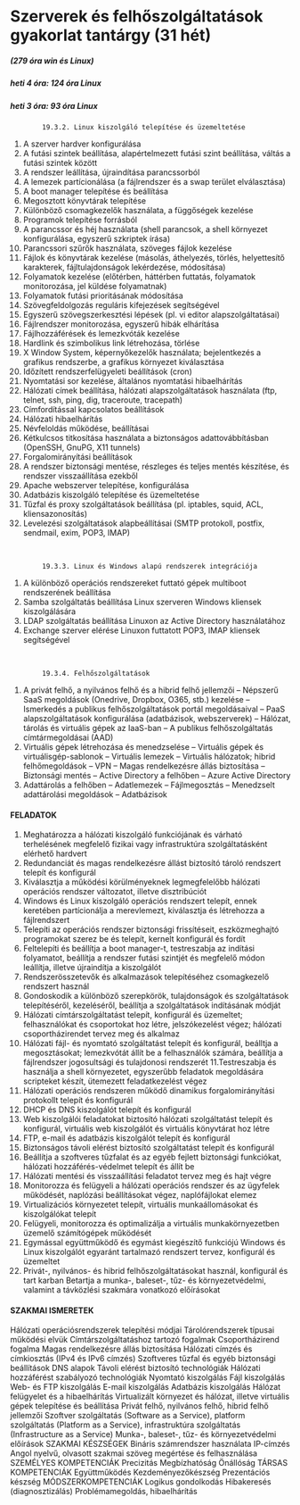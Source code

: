 # Szerverek és felhőszolgáltatások gyakorlat tantárgy (31 hét)
##### (279 óra win és Linux)
##### heti 4 óra: 124 óra Linux
##### heti 3 óra:  93 óra Linux

            19.3.2. Linux kiszolgáló telepítése és üzemeltetése
1. A szerver hardver konfigurálása
1. A futási szintek beállítása, alapértelmezett futási szint beállítása, váltás a futási szintek között
1. A rendszer leállítása, újraindítása parancssorból
1. A lemezek partícionálása (a fájlrendszer és a swap terület elválasztása)
1. A boot manager telepítése és beállítása
1. Megosztott könyvtárak telepítése
1. Különböző csomagkezelők használata, a függőségek kezelése
1. Programok telepítése forrásból
1. A parancssor és héj használata (shell parancsok, a shell környezet konfigurálása, egyszerű szkriptek írása)
1. Parancssori szűrők használata, szöveges fájlok kezelése
1. Fájlok és könyvtárak kezelése (másolás, áthelyezés, törlés, helyettesítő karakterek, fájltulajdonságok lekérdezése, módosítása)
1. Folyamatok kezelése (előtérben, háttérben futtatás, folyamatok monitorozása, jel küldése folyamatnak)
1. Folyamatok futási prioritásának módosítása
1. Szövegfeldolgozás reguláris kifejezések segítségével
1. Egyszerű szövegszerkesztési lépések (pl. vi editor alapszolgáltatásai)
1. Fájlrendszer monitorozása, egyszerű hibák elhárítása
1. Fájlhozzáférések és lemezkvóták kezelése
1. Hardlink és szimbolikus link létrehozása, törlése
1. X Window System, képernyőkezelők használata; bejelentkezés a grafikus rendszerbe, a grafikus környezet kiválasztása
1. Időzített rendszerfelügyeleti beállítások (cron)
1. Nyomtatási sor kezelése, általános nyomtatási hibaelhárítás
1. Hálózati címek beállítása, hálózati alapszolgáltatások használata (ftp, telnet, ssh, ping, dig, traceroute, tracepath)
1. Címfordítással kapcsolatos beállítások
1. Hálózati hibaelhárítás
1. Névfeloldás működése, beállításai
1. Kétkulcsos titkosítása használata a biztonságos adattovábbításban (OpenSSH, GnuPG, X11 tunnels)
1. Forgalomirányítási beállítások
1. A rendszer biztonsági mentése, részleges és teljes mentés készítése, és rendszer visszaállítása ezekből
1. Apache webszerver telepítése, konfigurálása
1. Adatbázis kiszolgáló telepítése és üzemeltetése
1. Tűzfal és proxy szolgáltatások beállítása (pl. iptables, squid, ACL, kliensazonosítás)
1. Levelezési szolgáltatások alapbeállításai (SMTP protokoll, postfix, sendmail, exim, POP3, IMAP)
<br>

            19.3.3. Linux és Windows alapú rendszerek integrációja
1. A különböző operációs rendszereket futtató gépek multiboot rendszerének beállítása
1. Samba szolgáltatás beállítása Linux szerveren Windows kliensek kiszolgálására
1. LDAP szolgáltatás beállítása Linuxon az Active Directory használatához
1. Exchange szerver elérése Linuxon futtatott POP3, IMAP kliensek segítségével
<br>

            19.3.4. Felhőszolgáltatások
1. A privát felhő, a nyilvános felhő és a hibrid felhő jellemzői
–	Népszerű SaaS megoldások (Onedrive, Dropbox, O365, stb.) kezelése
–	Ismerkedés a publikus felhőszolgáltatások portál megoldásaival
–	PaaS alapszolgáltatások konfigurálása (adatbázisok, webszerverek)
–	Hálózat, tárolás és virtuális gépek az IaaS-ban 
–	A publikus felhőszolgáltatás címtármegoldásai (AAD)
1. Virtuális gépek létrehozása és menedzselése
–	Virtuális gépek és virtuálisgép-sablonok 
–	Virtuális lemezek
–	Virtuális hálózatok; hibrid felhőmegoldások – VPN
–	Magas rendelkezésre állás biztosítása
–	Biztonsági mentés
–	Active Directory a felhőben – Azure Active Directory
1. Adattárolás a felhőben
–	Adatlemezek
–	Fájlmegosztás
–	Menedzselt adattárolási megoldások
–	Adatbázisok


#### FELADATOK
1. Meghatározza a hálózati kiszolgáló funkciójának és várható terhelésének megfelelő fizikai vagy infrastruktúra szolgáltatásként elérhető hardvert
2. Redundanciát és magas rendelkezésre állást biztosító tároló rendszert telepít és konfigurál
3. Kiválasztja a működési körülményeknek legmegfelelőbb hálózati operációs rendszer változatot, illetve disztribúciót
4. Windows és Linux kiszolgáló operációs rendszert telepít, ennek keretében partícionálja a merevlemezt, kiválasztja és létrehozza a fájlrendszert
5. Telepíti az operációs rendszer biztonsági frissítéseit, eszközmeghajtó programokat szerez be és telepít, kernelt konfigurál és fordít
6. Feltelepíti és beállítja a boot manager-t, testreszabja az indítási folyamatot, beállítja a rendszer futási szintjét és megfelelő módon leállítja, illetve újraindítja a kiszolgálót
7. Rendszerösszetevők és alkalmazások telepítéséhez csomagkezelő rendszert használ
8. Gondoskodik a különböző szerepkörök, tulajdonságok és szolgáltatások telepítéséről, kezeléséről, beállítja a szolgáltatások indításának módját
9. Hálózati címtárszolgáltatást telepít, konfigurál és üzemeltet; felhasználókat és csoportokat hoz létre, jelszókezelést végez; hálózati csoportházirendet tervez meg és alkalmaz
10. Hálózati fájl- és nyomtató szolgáltatást telepít és konfigurál, beálltja a megosztásokat; lemezkvótát állít be a felhasználók számára, beállítja a fájlrendszer jogosultsági és tulajdonosi rendszerét
11.Testreszabja és használja a shell környezetet, egyszerűbb feladatok megoldására scripteket készít, ütemezett feladatkezelést végez
12. Hálózati operációs rendszeren működő dinamikus forgalomirányítási protokollt telepít és konfigurál
13. DHCP és DNS kiszolgálót telepít és konfigurál
14. Web kiszolgálói feladatokat biztosító hálózati szolgáltatást telepít és konfigurál, virtuális web kiszolgálót és virtuális könyvtárat hoz létre
15. FTP, e-mail és adatbázis kiszolgálót telepít és konfigurál
16. Biztonságos távoli elérést biztosító szolgáltatást telepít és konfigurál
17. Beállítja a szoftveres tűzfalat és az egyéb fejlett biztonsági funkciókat, hálózati hozzáférés-védelmet telepít és állít be
18. Hálózati mentési és visszaállítási feladatot tervez meg és hajt végre
19. Monitorozza és felügyeli a hálózati operációs rendszer és az ügyfelek működését, naplózási beállításokat végez, naplófájlokat elemez
20. Virtualizációs környezetet telepít, virtuális munkaállomásokat és kiszolgálókat telepít
21. Felügyeli, monitorozza és optimalizálja a virtuális munkakörnyezetben üzemelő számítógépek működését
22. Egymással együttműködő és egymást kiegészítő funkciójú Windows és Linux kiszolgálót egyaránt tartalmazó rendszert tervez, konfigurál és üzemeltet
23. Privát-, nyilvános- és hibrid felhőszolgáltatásokat használ, konfigurál és tart karban
Betartja a munka-, baleset-, tűz- és környezetvédelmi, valamint a távközlési szakmára vonatkozó előírásokat

#### SZAKMAI ISMERETEK
Hálózati operációsrendszerek telepítési módjai
Tárolórendszerek típusai működési elvük
Címtárszolgáltatáshoz tartozó fogalmak
Csoportházirend fogalma
Magas rendelkezésre állás biztosítása
Hálózati címzés és címkiosztás (IPv4 és IPv6 címzés)
Szoftveres tűzfal és egyéb biztonsági beállítások
DNS alapok
Távoli elérést biztosító technológiák
Hálózati hozzáférést szabályozó technológiák
Nyomtató kiszolgálás
Fájl kiszolgálás
Web- és FTP kiszolgálás
E-mail kiszolgálás
Adatbázis kiszolgálás
Hálózat felügyelet és a hibaelhárítás
Virtualizált környezet és hálózat, illetve virtuális gépek telepítése és beállítása
Privát felhő, nyilvános felhő, hibrid felhő jellemzői
Szoftver szolgáltatás (Software as a Service), platform szolgáltatás (Platform as a Service), infrastruktúra szolgáltatás (Infrastructure as a Service)
Munka-, baleset-, tűz- és környezetvédelmi előírások
SZAKMAI KÉSZSÉGEK
Bináris számrendszer használata
IP-címzés
Angol nyelvű, olvasott szakmai szöveg megértése és felhasználása
SZEMÉLYES KOMPETENCIÁK
Precizitás
Megbízhatóság
Önállóság
TÁRSAS KOMPETENCIÁK
Együttműködés
Kezdeményezőkészség
Prezentációs készség
MÓDSZERKOMPETENCIÁK
Logikus gondolkodás
Hibakeresés (diagnosztizálás)
Problémamegoldás, hibaelhárítás

